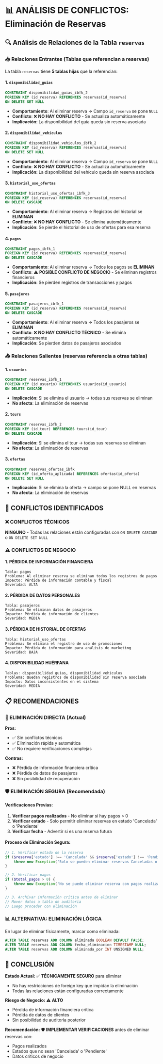 # 📊 ANÁLISIS DE CONFLICTOS: Eliminación de Reservas

## 🔍 **Análisis de Relaciones de la Tabla `reservas`**

### **📥 Relaciones Entrantes (Tablas que referencian a reservas)**

La tabla `reservas` tiene **5 tablas hijas** que la referencian:

#### **1. `disponibilidad_guias`**

```sql
CONSTRAINT disponibilidad_guias_ibfk_2
FOREIGN KEY (id_reserva) REFERENCES reservas(id_reserva)
ON DELETE SET NULL
```

- **Comportamiento**: Al eliminar reserva → Campo `id_reserva` se pone `NULL`
- **Conflicto**: ❌ **NO HAY CONFLICTO** - Se actualiza automáticamente
- **Implicación**: La disponibilidad del guía queda sin reserva asociada

#### **2. `disponibilidad_vehiculos`**

```sql
CONSTRAINT disponibilidad_vehiculos_ibfk_2
FOREIGN KEY (id_reserva) REFERENCES reservas(id_reserva)
ON DELETE SET NULL
```

- **Comportamiento**: Al eliminar reserva → Campo `id_reserva` se pone `NULL`
- **Conflicto**: ❌ **NO HAY CONFLICTO** - Se actualiza automáticamente
- **Implicación**: La disponibilidad del vehículo queda sin reserva asociada

#### **3. `historial_uso_ofertas`**

```sql
CONSTRAINT historial_uso_ofertas_ibfk_3
FOREIGN KEY (id_reserva) REFERENCES reservas(id_reserva)
ON DELETE CASCADE
```

- **Comportamiento**: Al eliminar reserva → Registros del historial se **ELIMINAN**
- **Conflicto**: ❌ **NO HAY CONFLICTO** - Se elimina automáticamente
- **Implicación**: Se pierde el historial de uso de ofertas para esa reserva

#### **4. `pagos`**

```sql
CONSTRAINT pagos_ibfk_1
FOREIGN KEY (id_reserva) REFERENCES reservas(id_reserva)
ON DELETE CASCADE
```

- **Comportamiento**: Al eliminar reserva → Todos los pagos se **ELIMINAN**
- **Conflicto**: ⚠️ **POSIBLE CONFLICTO DE NEGOCIO** - Se eliminan registros financieros
- **Implicación**: Se pierden registros de transacciones y pagos

#### **5. `pasajeros`**

```sql
CONSTRAINT pasajeros_ibfk_1
FOREIGN KEY (id_reserva) REFERENCES reservas(id_reserva)
ON DELETE CASCADE
```

- **Comportamiento**: Al eliminar reserva → Todos los pasajeros se **ELIMINAN**
- **Conflicto**: ❌ **NO HAY CONFLICTO TÉCNICO** - Se elimina automáticamente
- **Implicación**: Se pierden datos de pasajeros asociados

### **📤 Relaciones Salientes (reservas referencia a otras tablas)**

#### **1. `usuarios`**

```sql
CONSTRAINT reservas_ibfk_1
FOREIGN KEY (id_usuario) REFERENCES usuarios(id_usuario)
ON DELETE CASCADE
```

- **Implicación**: Si se elimina el usuario → todas sus reservas se eliminan
- **No afecta**: La eliminación de reservas

#### **2. `tours`**

```sql
CONSTRAINT reservas_ibfk_2
FOREIGN KEY (id_tour) REFERENCES tours(id_tour)
ON DELETE CASCADE
```

- **Implicación**: Si se elimina el tour → todas sus reservas se eliminan
- **No afecta**: La eliminación de reservas

#### **3. `ofertas`**

```sql
CONSTRAINT reservas_ofertas_ibfk
FOREIGN KEY (id_oferta_aplicada) REFERENCES ofertas(id_oferta)
ON DELETE SET NULL
```

- **Implicación**: Si se elimina la oferta → campo se pone NULL en reservas
- **No afecta**: La eliminación de reservas

## 🚨 **CONFLICTOS IDENTIFICADOS**

### **❌ CONFLICTOS TÉCNICOS**

**NINGUNO** - Todas las relaciones están configuradas con `ON DELETE CASCADE` o `ON DELETE SET NULL`

### **⚠️ CONFLICTOS DE NEGOCIO**

#### **1. PÉRDIDA DE INFORMACIÓN FINANCIERA**

```
Tabla: pagos
Problema: Al eliminar reserva se eliminan todos los registros de pagos
Impacto: Pérdida de información contable y fiscal
Severidad: ALTA
```

#### **2. PÉRDIDA DE DATOS PERSONALES**

```
Tabla: pasajeros
Problema: Se eliminan datos de pasajeros
Impacto: Pérdida de información de clientes
Severidad: MEDIA
```

#### **3. PÉRDIDA DE HISTORIAL DE OFERTAS**

```
Tabla: historial_uso_ofertas
Problema: Se elimina el registro de uso de promociones
Impacto: Pérdida de información para análisis de marketing
Severidad: BAJA
```

#### **4. DISPONIBILIDAD HUÉRFANA**

```
Tablas: disponibilidad_guias, disponibilidad_vehiculos
Problema: Quedan registros de disponibilidad sin reserva asociada
Impacto: Datos inconsistentes en el sistema
Severidad: MEDIA
```

## 📋 **RECOMENDACIONES**

### **🚀 ELIMINACIÓN DIRECTA (Actual)**

**Pros:**

- ✅ Sin conflictos técnicos
- ✅ Eliminación rápida y automática
- ✅ No requiere verificaciones complejas

**Contras:**

- ❌ Pérdida de información financiera crítica
- ❌ Pérdida de datos de pasajeros
- ❌ Sin posibilidad de recuperación

### **🛡️ ELIMINACIÓN SEGURA (Recomendada)**

#### **Verificaciones Previas:**

1. **Verificar pagos realizados** - No eliminar si hay pagos > 0
2. **Verificar estado** - Solo permitir eliminar reservas en estado 'Cancelada' o 'Pendiente'
3. **Verificar fecha** - Advertir si es una reserva futura

#### **Proceso de Eliminación Segura:**

```php
// 1. Verificar estado de la reserva
if ($reserva['estado'] !== 'Cancelada' && $reserva['estado'] !== 'Pendiente') {
    throw new Exception('Solo se pueden eliminar reservas Canceladas o Pendientes');
}

// 2. Verificar pagos
if ($total_pagos > 0) {
    throw new Exception('No se puede eliminar reserva con pagos realizados. Debe proceder con reembolso.');
}

// 3. Archivar información crítica antes de eliminar
// Mover datos a tabla de auditoria
// Luego proceder con eliminación
```

### **📊 ALTERNATIVA: ELIMINACIÓN LÓGICA**

En lugar de eliminar físicamente, marcar como eliminada:

```sql
ALTER TABLE reservas ADD COLUMN eliminada BOOLEAN DEFAULT FALSE;
ALTER TABLE reservas ADD COLUMN fecha_eliminacion TIMESTAMP NULL;
ALTER TABLE reservas ADD COLUMN eliminada_por INT UNSIGNED NULL;
```

## 🎯 **CONCLUSIÓN**

**Estado Actual:** ✅ **TÉCNICAMENTE SEGURO** para eliminar

- No hay restricciones de foreign key que impidan la eliminación
- Todas las relaciones están configuradas correctamente

**Riesgo de Negocio:** ⚠️ **ALTO**

- Pérdida de información financiera crítica
- Pérdida de datos de clientes
- Sin posibilidad de auditoría posterior

**Recomendación:** 🛡️ **IMPLEMENTAR VERIFICACIONES** antes de eliminar reservas con:

- Pagos realizados
- Estados que no sean 'Cancelada' o 'Pendiente'
- Datos críticos de negocio
